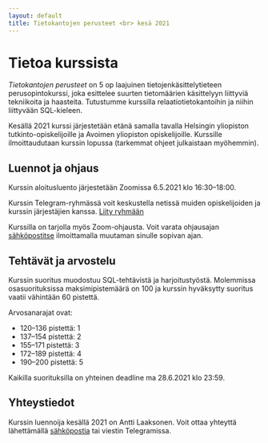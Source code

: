 ```yaml
---
layout: default
title: Tietokantojen perusteet <br> kesä 2021
---
```


# Tietoa kurssista

_Tietokantojen perusteet_ on 5 op laajuinen tietojenkäsittelytieteen perusopintokurssi, joka esittelee suurten tietomäärien käsittelyyn liittyviä tekniikoita ja haasteita. Tutustumme kurssilla relaatiotietokantoihin ja niihin liittyvään SQL-kieleen.

Kesällä 2021 kurssi järjestetään etänä samalla tavalla Helsingin yliopiston tutkinto-opiskelijoille ja Avoimen yliopiston opiskelijoille.
Kurssille ilmoittaudutaan kurssin lopussa (tarkemmat ohjeet julkaistaan myöhemmin).

## Luennot ja ohjaus

Kurssin aloitusluento järjestetään Zoomissa 6.5.2021 klo 16:30–18:00.

Kurssin Telegram-ryhmässä voit keskustella netissä muiden opiskelijoiden ja kurssin järjestäjien kanssa. [Liity ryhmään](https://t.me/tkt_tikape)

Kurssilla on tarjolla myös Zoom-ohjausta. Voit varata ohjausajan [sähköpostitse](mailto:ahslaaks@cs.helsinki.fi) ilmoittamalla muutaman sinulle sopivan ajan.

## Tehtävät ja arvostelu

Kurssin suoritus muodostuu SQL-tehtävistä ja harjoitustyöstä. Molemmissa osasuorituksissa maksimipistemäärä on 100 ja kurssin hyväksytty suoritus vaatii vähintään 60 pistettä.

Arvosanarajat ovat:

* 120–136 pistettä: 1
* 137–154 pistettä: 2
* 155–171 pistettä: 3
* 172–189 pistettä: 4
* 190–200 pistettä: 5

Kaikilla suorituksilla on yhteinen deadline ma 28.6.2021 klo 23:59.

## Yhteystiedot

Kurssin luennoija kesällä 2021 on Antti Laaksonen. Voit ottaa yhteyttä lähettämällä [sähköpostia](mailto:ahslaaks@cs.helsinki.fi) tai viestin Telegramissa. 
